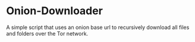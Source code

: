 # Onion-Downloader
A simple script that uses an onion base url to recursively download all files and folders over the Tor network.
